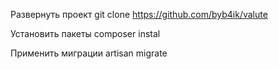 Развернуть проект
git clone https://github.com/byb4ik/valute

Установить пакеты
composer instal

Применить миграции
artisan migrate
